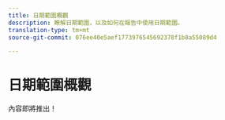 ```yaml
---
title: 日期範圍概觀
description: 瞭解日期範圍，以及如何在報告中使用日期範圍。
translation-type: tm+mt
source-git-commit: 076ee40e5aef1773976545692378f1b8a55089d4

---
```



# 日期範圍概觀

內容即將推出！

